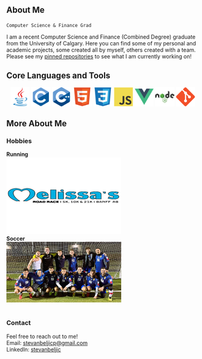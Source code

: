 ## About Me

`` Computer Science & Finance Grad ``

I am a recent Computer Science and Finance (Combined Degree) graduate from the University of Calgary. Here you can find some of my personal and academic projects, some created all by myself, others created with a team. 
Please see my [pinned repositories](https://github.com/stevanbeljic?tab=repositories&q=&type=&language=&sort=stargazers) to see what I am currently working on!

## Core Languages and Tools
<div style="display: flex; flex-direction: row; align-items: center; justify-content: center; text-align: center;">
  <div>
    <img style="width: 50px;" src="https://github.com/devicons/devicon/blob/v2.16.0/icons/java/java-original.svg" alt="Java">
    <img style="width: 50px;" src="https://github.com/devicons/devicon/blob/v2.16.0/icons/c/c-original.svg" alt="C">
    <img style="width: 50px;" src="https://github.com/devicons/devicon/blob/v2.16.0/icons/cplusplus/cplusplus-original.svg" alt="C++">
    <img style="width: 50px;" src="https://github.com/devicons/devicon/blob/v2.16.0/icons/html5/html5-original.svg" alt="HTML">
    <img style="width: 50px;" src="https://github.com/devicons/devicon/blob/v2.16.0/icons/css3/css3-original.svg" alt="CSS">
    <img style="width: 50px;" src="https://github.com/devicons/devicon/blob/v2.16.0/icons/javascript/javascript-original.svg" alt="Javascript">
    <img style="width: 50px;" src="https://github.com/devicons/devicon/blob/v2.16.0/icons/vuejs/vuejs-original.svg" alt="Vue.js">
    <img style="width: 50px;" src="https://github.com/devicons/devicon/blob/v2.16.0/icons/nodejs/nodejs-original-wordmark.svg" alt="Node.js">
    <img style="width: 50px;" src="https://github.com/devicons/devicon/blob/v2.16.0/icons/git/git-original.svg" alt="git">
    
  </div>
</div>

## More About Me
### Hobbies
**Running**<br>
<img src="https://github.com/stevanbeljic/stevanbeljic/blob/main/fxm7neyxekw9p6re._original.png" style="width: 300px; height: 200px;"><br>
**Soccer** <br>
<img src="https://github.com/stevanbeljic/stevanbeljic/blob/main/soccerteam.JPG" style="width: 300px;">
<br><br>

### Contact
Feel free to reach out to me!<br>
Email: stevanbeljicp@gmail.com<br>
LinkedIn: [stevanbeljic](https://www.linkedin.com/in/stevanbeljic/)

